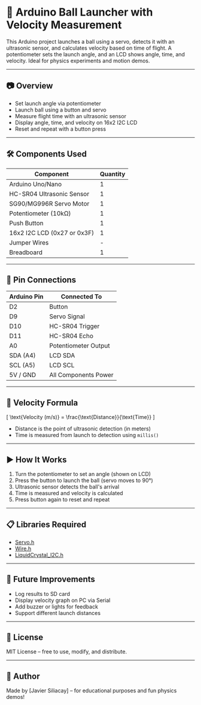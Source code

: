 # 🎯 Arduino Ball Launcher with Velocity Measurement

This Arduino project launches a ball using a servo, detects it with an ultrasonic sensor, and calculates velocity based on time of flight. A potentiometer sets the launch angle, and an LCD shows angle, time, and velocity. Ideal for physics experiments and motion demos.

---

## 📷 Overview

- Set launch angle via potentiometer
- Launch ball using a button and servo
- Measure flight time with an ultrasonic sensor
- Display angle, time, and velocity on 16x2 I2C LCD
- Reset and repeat with a button press

---

## 🛠️ Components Used

| Component                   | Quantity |
|-----------------------------|----------|
| Arduino Uno/Nano            | 1        |
| HC-SR04 Ultrasonic Sensor   | 1        |
| SG90/MG996R Servo Motor     | 1        |
| Potentiometer (10kΩ)        | 1        |
| Push Button                 | 1        |
| 16x2 I2C LCD (0x27 or 0x3F) | 1        |
| Jumper Wires                | -        |
| Breadboard                  | 1        |

---

## 🔌 Pin Connections

| Arduino Pin | Connected To         |
|-------------|----------------------|
| D2          | Button               |
| D9          | Servo Signal         |
| D10         | HC-SR04 Trigger      |
| D11         | HC-SR04 Echo         |
| A0          | Potentiometer Output |
| SDA (A4)    | LCD SDA              |
| SCL (A5)    | LCD SCL              |
| 5V / GND    | All Components Power |

---

## 📐 Velocity Formula

\[
\text{Velocity (m/s)} = \frac{\text{Distance}}{\text{Time}}
\]

- Distance is the point of ultrasonic detection (in meters)
- Time is measured from launch to detection using `millis()`

---

## ▶️ How It Works

1. Turn the potentiometer to set an angle (shown on LCD)
2. Press the button to launch the ball (servo moves to 90°)
3. Ultrasonic sensor detects the ball's arrival
4. Time is measured and velocity is calculated
5. Press button again to reset and repeat

---

## 📋 Libraries Required

- [Servo.h](https://www.arduino.cc/reference/en/libraries/servo/)
- [Wire.h](https://www.arduino.cc/en/Reference/Wire)
- [LiquidCrystal_I2C.h](https://github.com/johnrickman/LiquidCrystal_I2C)

---

## 🚀 Future Improvements

- Log results to SD card
- Display velocity graph on PC via Serial
- Add buzzer or lights for feedback
- Support different launch distances

---

## 📄 License

MIT License – free to use, modify, and distribute.

---

## 🧠 Author

Made by [Javier Siliacay] – for educational purposes and fun physics demos!
